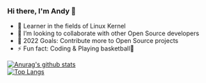 ### Hi there, I'm Andy 👋

- 🌱 Learner in the fields of Linux Kernel
- 👯 I’m looking to collaborate with other Open Source developers
- 🥅 2022 Goals: Contribute more to Open Source projects
- ⚡ Fun fact: Coding & Playing basketball🏀

[![Anurag's github stats](https://github-readme-stats.vercel.app/api?username=andykuo8766&theme=gruvbox)](https://github.com/andykuo8766/github-readme-stats)  
[![Top Langs](https://github-readme-stats.vercel.app/api/top-langs/?username=andykuo8766&layout=compact&theme=gruvbox)](https://github.com/andykuo8766/github-readme-stats)
